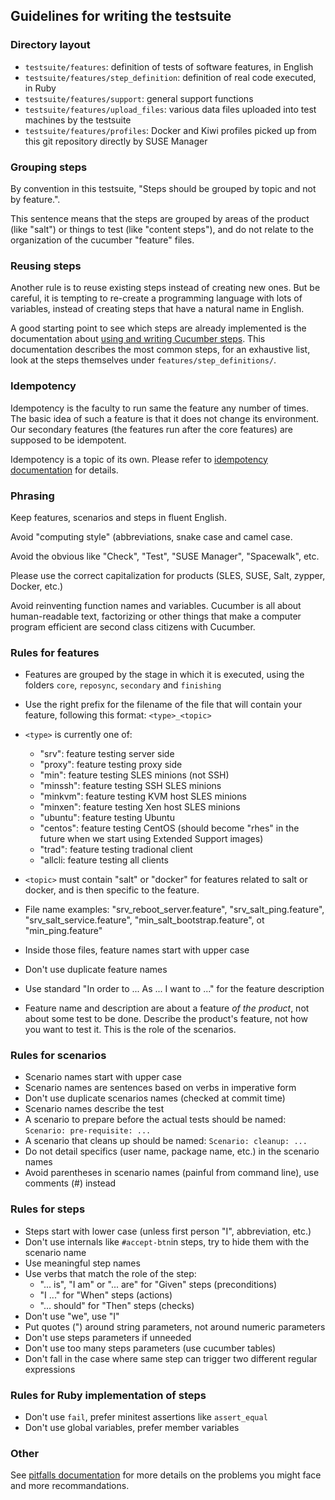 ## Guidelines for writing the testsuite

### Directory layout

* `testsuite/features`: definition of tests of software features, in English
* `testsuite/features/step_definition`: definition of real code executed, in Ruby
* `testsuite/features/support`: general support functions
* `testsuite/features/upload_files`: various data files uploaded into test machines by the testsuite
* `testsuite/features/profiles`: Docker and Kiwi profiles picked up from this git repository directly by SUSE Manager


### Grouping steps

By convention in this testsuite,
"Steps should be grouped by topic and not by feature.".

This sentence means
that the steps are grouped by areas of the product (like "salt") or things
to test (like "content steps"), and do not relate to the organization of
the cucumber "feature" files.


### Reusing steps

Another rule is to reuse existing steps instead of creating
new ones. But be careful, it is tempting to re-create a programming language
with lots of variables, instead of creating steps that have a natural name
in English.

A good starting point to see which steps are already implemented is
the documentation about [using and writing Cucumber steps](cucumber-steps.md).
This documentation describes the most common steps, for an
exhaustive list, look at the steps themselves under `features/step_definitions/`.


### Idempotency

Idempotency is the faculty to run same the feature any number of times. The basic idea of such a feature is that it does not change its environment. Our secondary features (the features run after the core features) are supposed to be idempotent.

Idempotency is a topic of its own. Please refer to [idempotency documentation](idempotency.md) for details.


### Phrasing

Keep features, scenarios and steps in fluent English.

Avoid "computing style" (abbreviations, snake case and camel case.

Avoid the obvious like "Check", "Test", "SUSE Manager", "Spacewalk", etc.

Please use the correct capitalization for products (SLES, SUSE, Salt, zypper, Docker, etc.)

Avoid reinventing function names and variables. Cucumber is all about human-readable text, factorizing or other things that make a computer program efficient are second class citizens with Cucumber.


### Rules for features

 * Features are grouped by the stage in which it is executed, using the folders `core`, `reposync`, `secondary` and `finishing`
 * Use the right prefix for the filename of the file that will contain your feature, following this format: `<type>_<topic>`
 * `<type>` is currently one of:
   * "srv": feature testing server side
   * "proxy": feature testing proxy side
   * "min": feature testing SLES minions (not SSH)
   * "minssh": feature testing SSH SLES minions
   * "minkvm": feature testing KVM host SLES minions
   * "minxen": feature testing Xen host SLES minions
   * "ubuntu": feature testing Ubuntu
   * "centos": feature testing CentOS (should become "rhes" in the future when we start using Extended Support images)
   * "trad": feature testing tradional client
   * "allcli: feature testing all clients
 * `<topic>` must contain "salt" or "docker" for features related to salt or docker, and is then specific to the feature.
 * File name examples: "srv_reboot_server.feature", "srv_salt_ping.feature", "srv_salt_service.feature", "min_salt_bootstrap.feature", ot "min_ping.feature"

 * Inside those files, feature names start with upper case
 * Don't use duplicate feature names
 * Use standard "In order to ... As ... I want to ..." for the feature description
 * Feature name and description are about a feature *of the product*, not about some test to be done. Describe the product's feature, not how you want to test it. This is the role of the scenarios.


### Rules for scenarios

 * Scenario names start with upper case
 * Scenario names are sentences based on verbs in imperative form
 * Don't use duplicate scenarios names (checked at commit time)
 * Scenario names describe the test
 * A scenario to prepare before the actual tests should be named: ```Scenario: pre-requisite: ...```
 * A scenario that cleans up should be named: ```Scenario: cleanup: ...```
 * Do not detail specifics (user name, package name, etc.) in the scenario names
 * Avoid parentheses in scenario names (painful from command line), use comments (#) instead


### Rules for steps

 * Steps start with lower case (unless first person "I", abbreviation, etc.)
 * Don't use internals like ```#accept-btn```in steps, try to hide them with the scenario name
 * Use meaningful step names
 * Use verbs that match the role of the step:
   * "... is", "I am" or "... are" for "Given" steps (preconditions)
   * "I ..." for "When" steps (actions)
   * "... should" for "Then" steps (checks)
 * Don't use "we", use "I"
 * Put quotes (") around string parameters, not around numeric parameters
 * Don't use steps parameters if unneeded
 * Don't use too many steps parameters (use cucumber tables)
 * Don't fall in the case where same step can trigger two different regular expressions


### Rules for Ruby implementation of steps

 * Don't use ```fail```, prefer minitest assertions like ```assert_equal```
 * Don't use global variables, prefer member variables

### Other

See [pitfalls documentation](pitfalls.md) for more details on the problems you might face and more recommandations.
